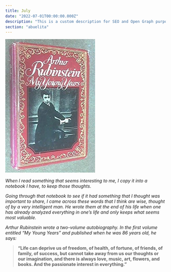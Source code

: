 ```yaml
---
title: July
date: "2022-07-01T00:00:00.000Z"
description: "This is a custom description for SEO and Open Graph purposes, rather than the default generated excerpt. Simply add a description field to the frontmatter."
section: "abuelita"
---
```


![PostImg](../images/jul22.jpg)

*When I read something that seems interesting to me, I copy it into a notebook I have, to keep those thoughts.*

*Going through that notebook to see if it had something that I thought was important to share, I came across these words that I think are wise, thought of by a very intelligent man. He wrote them at the end of his life when one has already analyzed everything in one’s life and only keeps what seems most valuable.*

*Arthur Rubinstein wrote a two-volume autobiography. In the first volume entitled “My Young Years” and published when he was 86 years old, he says:*

> **“Life can deprive us of freedom, of health, of fortune, of friends, of family, of success, but cannot take away from us our thoughts or our imagination, and there is always love, music, art, flowers, and books. And the passionate interest in everything.”**
